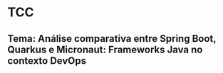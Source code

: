 # TCC
## Tema: Análise comparativa entre Spring Boot, Quarkus e Micronaut: Frameworks Java no contexto DevOps

